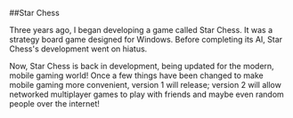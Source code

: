 ##Star Chess

Three years ago, I began developing a game called Star Chess. It was a strategy board game designed for Windows. Before completing its AI, Star Chess's development went on hiatus.

Now, Star Chess is back in development, being updated for the modern, mobile gaming world! Once a few things have been changed to make mobile gaming more convenient, version 1 will release; version 2 will allow networked multiplayer games to play with friends and maybe even random people over the internet!